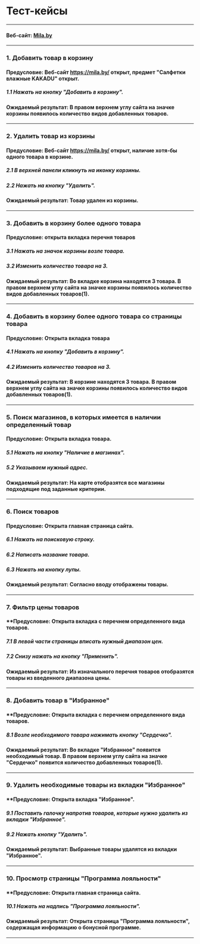 # Тест-кейсы

---

#### Веб-сайт: [Mila.by](https://mila.by/)

---

### 1. **Добавить товар в корзину**

#### **Предусловие: Веб-сайт https://mila.by/ открыт, предмет "Салфетки влажные KAKADU" открыт.**

##### 1.1 Нажать на кнопку "Добавить в корзину".

#### **Ожидаемый результат: В правом верхнем углу сайта на значке корзины появилось количество видов добавленных товаров.**

---

### 2. **Удалить товар из корзины**

#### **Предусловие: Веб-сайт https://mila.by/ открыт, наличие хотя-бы одного товара в корзине.**

##### 2.1 В верхней панели кликнуть на иконку корзины.

##### 2.2 Нажать на кнопку "Удалить".

#### **Ожидаемый результат: Товар удален из корзины.**

---

### 3. **Добавить в корзину более одного товара**

#### **Предусловие: открыта вкладка перечня товаров**

##### 3.1 Нажать на значок корзины возле товара.

##### 3.2 Изменить количество товара на 3.

#### **Ожидаемый результат: Во вкладке корзина находятся 3 товара. В правом верхнем углу сайта на значке корзины появилось количество видов добавленных товаров(1).**

---

### 4. **Добавить в корзину более одного товара со страницы товара**

#### **Предусловие: Открыта вкладка товара**

##### 4.1 Нажать на кнопку "Добавить в корзину".

##### 4.2 Изменить количество товаров на 3.

#### **Ожидаемый результат: В корзине находятся 3 товара. В правом верхнем углу сайта на значке корзины появилось количество видов добавленных товаров(1).**

---

### 5. **Поиск магазинов, в которых имеется в наличии определенный товар**

#### **Предусловие: Открыта вкладка товара.**

##### 5.1 Нажать на кнопку "Наличие в магзинах".

##### 5.2 Указываем нужный адрес.

#### **Ожидаемый результат: На карте отобразятся все магазины подходящие под заданные критерии.**

---

### 6. **Поиск товаров**

#### **Предусловие: Открыта главная страница сайта.**

##### 6.1 Нажать на поисковую строку.

##### 6.2 Написать название товара.

##### 6.3 Нажать на кнопку лупы.

#### **Ожидаемый результат: Согласно вводу отображены товары.**

---

### 7. **Фильтр цены товаров**

#### **Предусловие: Открыта вкладка с перечнем определенного вида товаров.

##### 7.1 В левой части страницы вписать нужный диапазон цен.

##### 7.2 Снизу нажать на кнопку "Применить".

#### **Ожидаемый результат: Из изначального перечня товаров отобразятся товары из введенного диапазона цены.**

---

### 8. **Добавить товар в "Избранное"**

#### **Предусловие: Открыта вкладка с перечнем определенного вида товаров.

##### 8.1 Возле необходимого товара нажимать кнопку "Сердечко".

#### **Ожидаемый результат: Во вкладке "Избранное" появится необходимый товар. В правом верхнем углу сайта на значке "Сердечко" появится количество добавленных товаров(1).**

---

### 9. **Удалить необходимые товары из вкладки "Избранное"**

#### **Предусловие: Открыта вкладка "Избранное".

##### 9.1 Поставить галочку напротив товаров, которые нужно удалить из вкладки "Избранное".

##### 9.2 Нажать кнопку "Удалить".

#### **Ожидаемый результат: Выбранные товары удалятся из вкладки "Избранное".**

---

### 10. **Просмотр страницы "Программа лояльности"**

#### **Предусловие: Открыта главная страница сайта.

##### 10.1 Нажать на надпись "Программа лояльности".

#### **Ожидаемый результат: Открыта страница "Программа лояльности", содержащая информацию о бонусной программе.**

---
